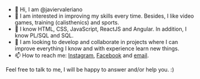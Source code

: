 - 👋 Hi, I am @javiervaleriano
- 👀 I am interested in improving my skills every time. Besides, I like video games, training (calisthenics) and sports.
- 🌱 I know HTML, CSS, JavaScript, ReactJS and Angular. In addition, I know PL/SQL and SQL.
- 💞️ I am looking to develop and collaborate in projects where I can improve everything I know and with experience learn new things.
- 📫 How to reach me: <a href="https://www.instagram.com/javiervalerianoz/" target="_blank">Instagram</a>, <a href="https://www.facebook.com/JavierValeriano150802/" target="_blank">Facebook</a> and <a href="mailto:jvalerianoz15@gmail.com">email</a>.

Feel free to talk to me, I will be happy to answer and/or help you. :)

<!---
javiervaleriano/javiervaleriano is a ✨ special ✨ repository because its `README.md` (this file) appears on your GitHub profile.
You can click the Preview link to take a look at your changes.
--->
